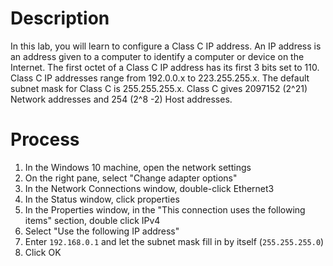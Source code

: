 # Description
In this lab, you will learn to configure a Class C IP address. An IP address is an address given to a computer to identify a computer or device on the Internet. The first octet of a Class C IP address has its first 3 bits set to 110. Class C IP addresses range from 192.0.0.x to 223.255.255.x. The default subnet mask for Class C is 255.255.255.x. Class C gives 2097152 (2^21) Network addresses and 254 (2^8 -2) Host addresses.

# Process
1. In the Windows 10 machine, open the network settings
2. On the right pane, select "Change adapter options"
3. In the Network Connections window, double-click Ethernet3
4. In the Status window, click properties
5. In the Properties window, in the "This connection uses the following items" section, double click IPv4
6. Select "Use the following IP address"
7. Enter `192.168.0.1` and let the subnet mask fill in by itself (`255.255.255.0`)
8. Click OK